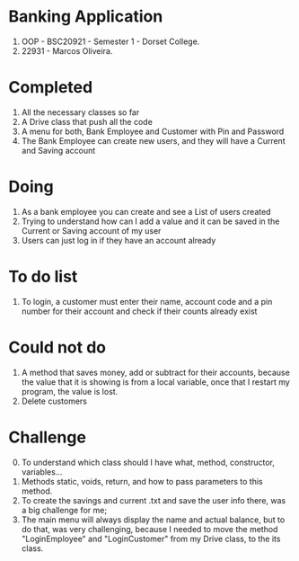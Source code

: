 # Banking Application
1. OOP - BSC20921 - Semester 1 - Dorset College.
2. 22931 - Marcos Oliveira.

# Completed
1.	All the necessary classes so far
2.	A Drive class that push all the code
3.	A menu for both, Bank Employee and Customer with Pin and Password 
4.	The Bank Employee can create new users, and they will have a Current and Saving account 

# Doing
1. As a bank employee you can create and see a List of users created
2. Trying to understand how can I add a value and it can be saved in the Current or Saving account of my user
3. Users can just log in if they have an account already

# To do list
1.	To login, a customer must enter their name, account code and a pin number for their account and
	check if their counts already exist

# Could not do
1. A method that saves money, add or subtract for their accounts, because the value that it is showing
	is from a local variable, once that I restart my program, the value is lost.
2. Delete customers

# Challenge
0. To understand which class should I have what, method, constructor, variables...
1. Methods static, voids, return, and how to pass parameters to this method.
2. To create the savings and current .txt and save the user info there, was a big challenge for me;
3. The main menu will always display the name and actual balance, but to do that, was very challenging,
	because I needed to move the method "LoginEmployee" and "LoginCustomer" from my Drive class, to the its class.